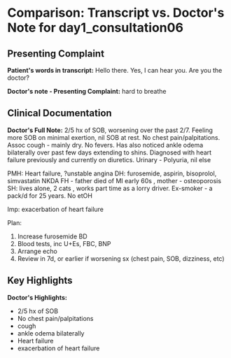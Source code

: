 # Comparison: Transcript vs. Doctor's Note for day1_consultation06

## Presenting Complaint

**Patient's words in transcript:**
Hello there.
Yes, I can hear you.
Are you the doctor?

**Doctor's note - Presenting Complaint:**
hard to breathe

## Clinical Documentation

**Doctor's Full Note:**
2/5 hx of SOB, worsening over the past 2/7. Feeling more SOB on minimal exertion, nil SOB at rest. No chest pain/palpitations. Assoc cough - mainly dry. No fevers. Has also noticed ankle odema bilaterally over past few days extending to shins. 
Diagnosed with heart failure previously and currently on diuretics. 
Urinary - Polyuria, nil else

PMH: Heart failure, ?unstable angina 
DH: furosemide, aspirin, bisoprolol, simvastatin
NKDA
FH - father died of MI early 60s , mother - osteoporosis 
SH: lives alone, 2 cats , works part time as a lorry driver. Ex-smoker - a pack/d for 25 years. No etOH

Imp: exacerbation of heart failure

Plan:
1.	Increase furosemide BD
2.	Blood tests, inc U+Es, FBC, BNP
3.	Arrange echo 
4.	Review in 7d, or earlier if worsening sx (chest pain, SOB, dizziness, etc)


## Key Highlights

**Doctor's Highlights:**
- 2/5 hx of SOB
- No chest pain/palpitations
- cough
- ankle odema bilaterally
- Heart failure
- exacerbation of heart failure
